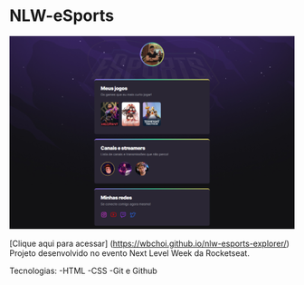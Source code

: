 # NLW-eSports

![preview](./.github/preview.png)

[Clique aqui para acessar]
(https://wbchoi.github.io/nlw-esports-explorer/)
Projeto desenvolvido no evento Next Level Week da Rocketseat.

Tecnologias:
-HTML
-CSS
-Git e Github